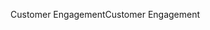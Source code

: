 <span data-ttu-id="a789a-101">Customer Engagement</span><span class="sxs-lookup"><span data-stu-id="a789a-101">Customer Engagement</span></span>